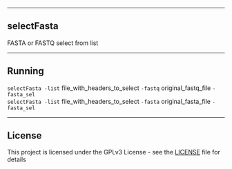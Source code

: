 ---------------------------------------------------------------
selectFasta
---------------------------------------------------------------
FASTA or FASTQ select from list

---------------------------------------------------------------
Running 
---------------------------------------------------------------
`selectFasta -list` file_with_headers_to_select `-fastq` original_fastq_file `-fasta_sel` <br/>
`selectFasta -list` file_with_headers_to_select `-fasta` original_fasta_file `-fasta_sel` <br/>

---------------------------------------------------------------
License
--------------------------------------------------------------
This project is licensed under the GPLv3 License - see the [LICENSE](LICENSE) file for details
